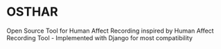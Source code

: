 # OSTHAR
Open Source Tool for Human Affect Recording inspired by Human Affect Recording Tool - Implemented with Django for most compatibility
